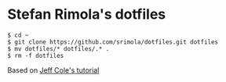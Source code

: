 # Stefan Rimola's dotfiles
`$ cd ~`  
`$ git clone https://github.com/srimola/dotfiles.git dotfiles`  
`$ mv dotfiles/* dotfiles/.* .`  
`$ rm -f dotfiles`

Based on [Jeff Cole's tutorial](https://www.foraker.com/blog/get-your-dotfiles-under-control)
